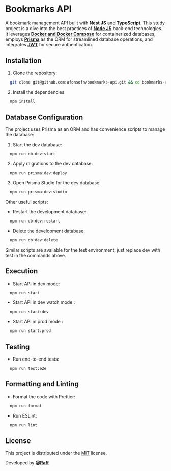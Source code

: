 # Bookmarks API

A bookmark management API built with **[Nest JS](https://nestjs.com/)** and **[TypeScript](https://www.typescriptlang.org/)**. This study project is a dive into the best practices of **[Node JS](https://nodejs.org/)** back-end technologies. It leverages **[Docker and Docker Compose](https://www.docker.com/)** for containerized databases, employs **[Prisma](https://www.prisma.io/)** as the ORM for streamlined database operations, and integrates **[JWT](https://jwt.io/)** for secure authentication.

## Installation

1. Clone the repository:

```bash
  git clone git@github.com:afonsofn/bookmarks-api.git && cd bookmarks-api
```

2. Install the dependencies:

```bash
  npm install
```

## Database Configuration

The project uses Prisma as an ORM and has convenience scripts to manage the database:

1. Start the dev database:

```bash
  npm run db:dev:start
```

2. Apply migrations to the dev database:

```bash
  npm run prisma:dev:deploy
```

3. Open Prisma Studio for the dev database:

```bash
  npm run prisma:dev:studio
```

Other useful scripts:

- Restart the development database:

```bash
  npm run db:dev:restart
```

- Delete the development database:

```bash
  npm run db:dev:delete
```

Similar scripts are available for the test environment, just replace dev with test in the commands above.

## Execution

- Start API in dev mode:

```bash
  npm run start
```

- Start API in dev watch mode :

```bash
  npm run start:dev
```

- Start API in prod mode :

```bash
  npm run start:prod
```

## Testing

- Run end-to-end tests:

```bash
  npm run test:e2e
```

## Formatting and Linting

- Format the code with Prettier:

```bash
  npm run format
```

- Run ESLint:

```bash
  npm run lint
```

## License

This project is distributed under the [MIT](LICENSE) license.

Developed by **[@Raff](https://www.linkedin.com/in/afonsofn/)**
